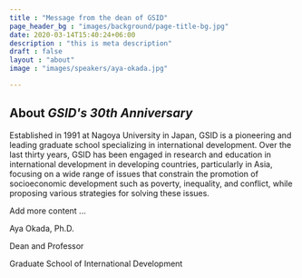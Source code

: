 ```yaml
---
title : "Message from the dean of GSID"
page_header_bg : "images/background/page-title-bg.jpg"
date: 2020-03-14T15:40:24+06:00
description : "this is meta description"
draft : false
layout : "about"
image : "images/speakers/aya-okada.jpg"

---
```


## About _GSID's 30th Anniversary_


Established in 1991 at Nagoya University in Japan, GSID is a pioneering and leading graduate school specializing in international development. Over the last thirty years, GSID has been engaged in research and education in international development in developing countries, particularly in Asia, focusing on a wide range of issues that constrain the promotion of socioeconomic development such as poverty, inequality, and conflict, while proposing various strategies for solving these issues.

Add more content ...

Aya Okada, Ph.D.

Dean and Professor

Graduate School of International Development